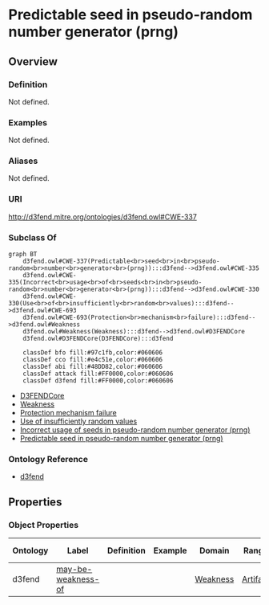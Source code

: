 # Predictable seed in pseudo-random number generator (prng)

## Overview

### Definition
Not defined.

### Examples
Not defined.

### Aliases
Not defined.

### URI
http://d3fend.mitre.org/ontologies/d3fend.owl#CWE-337

### Subclass Of
```mermaid
graph BT
    d3fend.owl#CWE-337(Predictable<br>seed<br>in<br>pseudo-random<br>number<br>generator<br>(prng)):::d3fend-->d3fend.owl#CWE-335
    d3fend.owl#CWE-335(Incorrect<br>usage<br>of<br>seeds<br>in<br>pseudo-random<br>number<br>generator<br>(prng)):::d3fend-->d3fend.owl#CWE-330
    d3fend.owl#CWE-330(Use<br>of<br>insufficiently<br>random<br>values):::d3fend-->d3fend.owl#CWE-693
    d3fend.owl#CWE-693(Protection<br>mechanism<br>failure):::d3fend-->d3fend.owl#Weakness
    d3fend.owl#Weakness(Weakness):::d3fend-->d3fend.owl#D3FENDCore
    d3fend.owl#D3FENDCore(D3FENDCore):::d3fend
    
    classDef bfo fill:#97c1fb,color:#060606
    classDef cco fill:#e4c51e,color:#060606
    classDef abi fill:#48DD82,color:#060606
    classDef attack fill:#FF0000,color:#060606
    classDef d3fend fill:#FF0000,color:#060606
```

- [D3FENDCore](/docs/ontology/reference/model/D3FENDCore/D3FENDCore.md)
- [Weakness](/docs/ontology/reference/model/D3FENDCore/Weakness/Weakness.md)
- [Protection mechanism failure](/docs/ontology/reference/model/D3FENDCore/Weakness/Protection%20mechanism%20failure/Protection%20mechanism%20failure.md)
- [Use of insufficiently random values](/docs/ontology/reference/model/D3FENDCore/Weakness/Protection%20mechanism%20failure/Use%20of%20insufficiently%20random%20values/Use%20of%20insufficiently%20random%20values.md)
- [Incorrect usage of seeds in pseudo-random number generator (prng)](/docs/ontology/reference/model/D3FENDCore/Weakness/Protection%20mechanism%20failure/Use%20of%20insufficiently%20random%20values/Incorrect%20usage%20of%20seeds%20in%20pseudo-random%20number%20generator%20%28prng%29/Incorrect%20usage%20of%20seeds%20in%20pseudo-random%20number%20generator%20%28prng%29.md)
- [Predictable seed in pseudo-random number generator (prng)](/docs/ontology/reference/model/D3FENDCore/Weakness/Protection%20mechanism%20failure/Use%20of%20insufficiently%20random%20values/Incorrect%20usage%20of%20seeds%20in%20pseudo-random%20number%20generator%20%28prng%29/Predictable%20seed%20in%20pseudo-random%20number%20generator%20%28prng%29/Predictable%20seed%20in%20pseudo-random%20number%20generator%20%28prng%29.md)


### Ontology Reference
- [d3fend](http://d3fend.mitre.org/ontologies/d3fend.owl#)

## Properties
### Object Properties
| Ontology | Label | Definition | Example | Domain | Range | Inverse Of |
|----------|-------|------------|---------|--------|-------|------------|
| d3fend | [may-be-weakness-of](http://d3fend.mitre.org/ontologies/d3fend.owl#may-be-weakness-of) |  |  | [Weakness](/docs/ontology/reference/model/D3FENDCore/Weakness/Weakness.md) | [Artifact](/docs/ontology/reference/model/D3FENDCore/Artifact/Artifact.md) | [may-have-weakness](http://d3fend.mitre.org/ontologies/d3fend.owl#may-have-weakness) |

